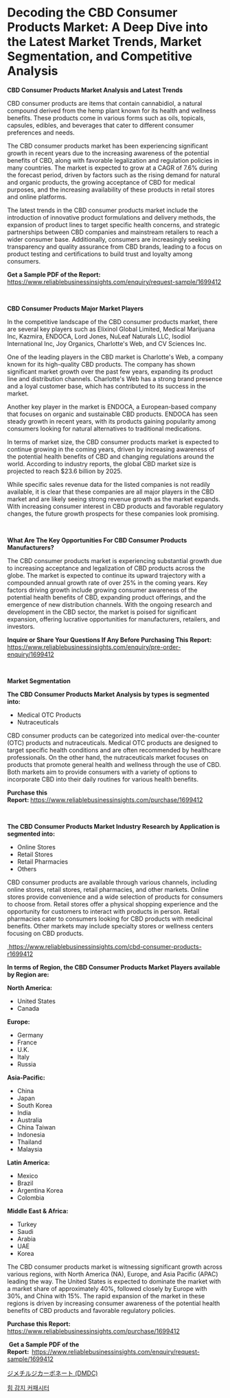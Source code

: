 <p><h1>Decoding the CBD Consumer Products Market: A Deep Dive into the Latest Market Trends, Market Segmentation, and Competitive Analysis</h1></p><p><strong>CBD Consumer Products Market Analysis and Latest Trends</strong></p>
<p><p>CBD consumer products are items that contain cannabidiol, a natural compound derived from the hemp plant known for its health and wellness benefits. These products come in various forms such as oils, topicals, capsules, edibles, and beverages that cater to different consumer preferences and needs.</p><p>The CBD consumer products market has been experiencing significant growth in recent years due to the increasing awareness of the potential benefits of CBD, along with favorable legalization and regulation policies in many countries. The market is expected to grow at a CAGR of 7.6% during the forecast period, driven by factors such as the rising demand for natural and organic products, the growing acceptance of CBD for medical purposes, and the increasing availability of these products in retail stores and online platforms.</p><p>The latest trends in the CBD consumer products market include the introduction of innovative product formulations and delivery methods, the expansion of product lines to target specific health concerns, and strategic partnerships between CBD companies and mainstream retailers to reach a wider consumer base. Additionally, consumers are increasingly seeking transparency and quality assurance from CBD brands, leading to a focus on product testing and certifications to build trust and loyalty among consumers.</p></p>
<p><strong>Get a Sample PDF of the Report:&nbsp;</strong> <a href="https://www.reliablebusinessinsights.com/enquiry/request-sample/1699412">https://www.reliablebusinessinsights.com/enquiry/request-sample/1699412</a></p>
<p>&nbsp;</p>
<p><strong>CBD Consumer Products Major Market Players</strong></p>
<p><p>In the competitive landscape of the CBD consumer products market, there are several key players such as Elixinol Global Limited, Medical Marijuana Inc, Kazmira, ENDOCA, Lord Jones, NuLeaf Naturals LLC, Isodiol International Inc, Joy Organics, Charlotte's Web, and CV Sciences Inc. </p><p>One of the leading players in the CBD market is Charlotte's Web, a company known for its high-quality CBD products. The company has shown significant market growth over the past few years, expanding its product line and distribution channels. Charlotte's Web has a strong brand presence and a loyal customer base, which has contributed to its success in the market.</p><p>Another key player in the market is ENDOCA, a European-based company that focuses on organic and sustainable CBD products. ENDOCA has seen steady growth in recent years, with its products gaining popularity among consumers looking for natural alternatives to traditional medications.</p><p>In terms of market size, the CBD consumer products market is expected to continue growing in the coming years, driven by increasing awareness of the potential health benefits of CBD and changing regulations around the world. According to industry reports, the global CBD market size is projected to reach $23.6 billion by 2025.</p><p>While specific sales revenue data for the listed companies is not readily available, it is clear that these companies are all major players in the CBD market and are likely seeing strong revenue growth as the market expands. With increasing consumer interest in CBD products and favorable regulatory changes, the future growth prospects for these companies look promising.</p></p>
<p>&nbsp;</p>
<p><strong>What Are The Key Opportunities For CBD Consumer Products Manufacturers?</strong></p>
<p><p>The CBD consumer products market is experiencing substantial growth due to increasing acceptance and legalization of CBD products across the globe. The market is expected to continue its upward trajectory with a compounded annual growth rate of over 25% in the coming years. Key factors driving growth include growing consumer awareness of the potential health benefits of CBD, expanding product offerings, and the emergence of new distribution channels. With the ongoing research and development in the CBD sector, the market is poised for significant expansion, offering lucrative opportunities for manufacturers, retailers, and investors.</p></p>
<p><strong>Inquire or Share Your Questions If Any Before Purchasing This Report:</strong> <a href="https://www.reliablebusinessinsights.com/enquiry/pre-order-enquiry/1699412">https://www.reliablebusinessinsights.com/enquiry/pre-order-enquiry/1699412</a></p>
<p>&nbsp;</p>
<p><strong>Market Segmentation</strong></p>
<p><strong>The CBD Consumer Products Market Analysis by types is segmented into:</strong></p>
<p><ul><li>Medical OTC Products</li><li>Nutraceuticals</li></ul></p>
<p><p>CBD consumer products can be categorized into medical over-the-counter (OTC) products and nutraceuticals. Medical OTC products are designed to target specific health conditions and are often recommended by healthcare professionals. On the other hand, the nutraceuticals market focuses on products that promote general health and wellness through the use of CBD. Both markets aim to provide consumers with a variety of options to incorporate CBD into their daily routines for various health benefits.</p></p>
<p><strong>Purchase this Report:&nbsp;</strong><a href="https://www.reliablebusinessinsights.com/purchase/1699412">https://www.reliablebusinessinsights.com/purchase/1699412</a></p>
<p>&nbsp;</p>
<p><strong>The CBD Consumer Products Market Industry Research by Application is segmented into:</strong></p>
<p><ul><li>Online Stores</li><li>Retail Stores</li><li>Retail Pharmacies</li><li>Others</li></ul></p>
<p><p>CBD consumer products are available through various channels, including online stores, retail stores, retail pharmacies, and other markets. Online stores provide convenience and a wide selection of products for consumers to choose from. Retail stores offer a physical shopping experience and the opportunity for customers to interact with products in person. Retail pharmacies cater to consumers looking for CBD products with medicinal benefits. Other markets may include specialty stores or wellness centers focusing on CBD products.</p></p>
<p><a href="https://www.reliablebusinessinsights.com/cbd-consumer-products-r1699412">&nbsp;https://www.reliablebusinessinsights.com/cbd-consumer-products-r1699412</a></p>
<p><strong>In terms of Region, the CBD Consumer Products Market Players available by Region are:</strong></p>
<p>
    <p> <strong> North America: </strong>
        <ul>
            <li>United States</li>
            <li>Canada</li>
        </ul>
        </p> 
    <p> <strong> Europe: </strong>
        <ul>
            <li>Germany</li>
            <li>France</li>
            <li>U.K.</li>
            <li>Italy</li>
            <li>Russia</li>
        </ul>
        </p> 
    <p> <strong> Asia-Pacific: </strong>
        <ul>
            <li>China</li>
            <li>Japan</li>
            <li>South Korea</li>
            <li>India</li>
            <li>Australia</li>
            <li>China Taiwan</li>
            <li>Indonesia</li>
            <li>Thailand</li>
            <li>Malaysia</li>
        </ul>
        </p> 
    <p> <strong> Latin America: </strong>
        <ul>
            <li>Mexico</li>
            <li>Brazil</li>
            <li>Argentina Korea</li>
            <li>Colombia</li>
        </ul>
        </p> 
    <p> <strong> Middle East & Africa: </strong>
        <ul>
            <li>Turkey</li>
            <li>Saudi</li>
            <li>Arabia</li>
            <li>UAE</li>
            <li>Korea</li>
        </ul>
    </p>
    </p>
<p><p>The CBD consumer products market is witnessing significant growth across various regions, with North America (NA), Europe, and Asia Pacific (APAC) leading the way. The United States is expected to dominate the market with a market share of approximately 40%, followed closely by Europe with 30%, and China with 15%. The rapid expansion of the market in these regions is driven by increasing consumer awareness of the potential health benefits of CBD products and favorable regulatory policies.</p></p>
<p><strong>Purchase this Report: </strong><a href="https://www.reliablebusinessinsights.com/purchase/1699412">https://www.reliablebusinessinsights.com/purchase/1699412</a></p>
<p>&nbsp;<strong>Get a Sample PDF of the Report:&nbsp;&nbsp;</strong><a href="https://www.reliablebusinessinsights.com/enquiry/request-sample/1699412">https://www.reliablebusinessinsights.com/enquiry/request-sample/1699412</a></p>
<p><strong></strong></p>
<p><p><a href="https://medium.com/@mad.jake/dimethyl-dicarbonate-dmdc-%E3%81%AE%E5%B8%82%E5%A0%B4%E8%AA%BF%E6%9F%BB%E3%83%AC%E3%83%9D%E3%83%BC%E3%83%88-%E3%81%9D%E3%81%AE%E6%AD%B4%E5%8F%B2%E3%81%A82031%E5%B9%B4%E3%81%BE%E3%81%A7%E3%81%AE%E4%BA%88%E6%B8%AC-14279404d783">ジメチルジカーボネート (DMDC)</a></p><p><a href="https://github.com/WilburKihn5676/Market-Research-Report-List-2/blob/main/2084901122627.md">힘 감지 커패시터</a></p></p>